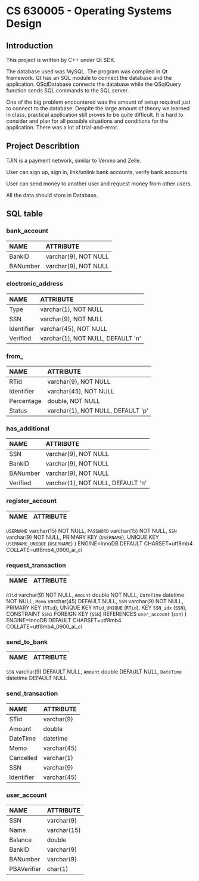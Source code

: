 # CS 630005 - Operating Systems Design
## Introduction
This project is written by C++ under Qt SDK.

The database used was MySQL. The program was compiled in Qt framework. Qt has an SQL module to connect the database and the application. QSqlDatabase connects the database while the QSqlQuery function sends SQL commands to the SQL server. 

One of the big problem encountered was the amount of setup required just to connect to the database. Despite the large amount of theory we learned in class, practical application still proves to be quite difficult. It is hard to consider and plan for all possible situations and conditions for the application. There was a lot of trial-and-error.

## Project Describtion
TJIN is a payment network, similar to Venmo and Zelle.

User can sign up, sign in, link/unlink bank accounts, verify bank accounts. 

User can send money to another user and request money from other users.

All the data should store in Database.

## SQL table

### bank_account
| NAME             | ATTRIBUTE
| :--------------  |:--------------  
| BankID           | varchar(9), NOT NULL  
| BANumber         | varchar(9), NOT NULL

### electronic_address
| NAME       | ATTRIBUTE
| :-------   | :-------
| Type       | varchar(1),  NOT NULL
| SSN        | varchar(9),  NOT NULL
| Identifier | varchar(45), NOT NULL
| Verified   | varchar(1),  NOT NULL,  DEFAULT 'n'

### from_
| NAME      | ATTRIBUTE
| :-------  | :-------
|RTid       | varchar(9),  NOT NULL
|Identifier | varchar(45), NOT NULL
|Percentage | double,      NOT NULL
|Status     | varchar(1),  NOT NULL, DEFAULT 'p'

### has_additional
| NAME      | ATTRIBUTE
| :-------  | :-------
| SSN       | varchar(9), NOT NULL
| BankID    | varchar(9), NOT NULL
| BANumber  | varchar(9), NOT NULL
| Verified  | varchar(1), NOT NULL, DEFAULT 'n'

### register_account
| NAME      | ATTRIBUTE
| :-------  | :-------
  `USERNAME` varchar(15) NOT NULL,
  `PASSWORD` varchar(15) NOT NULL,
  `SSN` varchar(9) NOT NULL,
  PRIMARY KEY (`USERNAME`),
  UNIQUE KEY `USERNAME_UNIQUE` (`USERNAME`)
) ENGINE=InnoDB DEFAULT CHARSET=utf8mb4 COLLATE=utf8mb4_0900_ai_ci

### request_transaction
| NAME      | ATTRIBUTE
| :-------  | :-------
  `RTid` varchar(9) NOT NULL,
  `Amount` double NOT NULL,
  `DateTime` datetime NOT NULL,
  `Memo` varchar(45) DEFAULT NULL,
  `SSN` varchar(9) NOT NULL,
  PRIMARY KEY (`RTid`),
  UNIQUE KEY `RTid_UNIQUE` (`RTid`),
  KEY `SSN_idx` (`SSN`),
  CONSTRAINT `SSN1` FOREIGN KEY (`SSN`) REFERENCES `user_account` (`ssn`)
) ENGINE=InnoDB DEFAULT CHARSET=utf8mb4 COLLATE=utf8mb4_0900_ai_ci

### send_to_bank
| NAME      | ATTRIBUTE
| :-------  | :-------
  `SSN` varchar(9) DEFAULT NULL,
  `Amount` double DEFAULT NULL,
  `DateTime` datetime DEFAULT NULL

### send_transaction
| NAME      | ATTRIBUTE
| :-------  | :-------
| STid      | varchar(9)
| Amount    | double
| DateTime  | datetime
| Memo      | varchar(45)
| Cancelled | varchar(1)
| SSN       | varchar(9)
| Identifier| varchar(45)

### user_account
| NAME       | ATTRIBUTE
| :-------   | :-------
| SSN        | varchar(9)
| Name       | varchar(15)
| Balance    | double
| BankID     | varchar(9)
| BANumber   | varchar(9)
| PBAVerifier| char(1)
